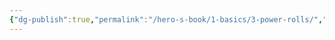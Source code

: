 ```yaml
---
{"dg-publish":true,"permalink":"/hero-s-book/1-basics/3-power-rolls/","dgPassFrontmatter":true}
---
```


